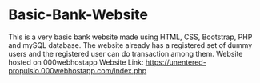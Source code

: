 # Basic-Bank-Website
This is a very basic bank website made using HTML, CSS, Bootstrap, PHP and mySQL database. The website already has a registered set of dummy users and the registered user can do transaction among them. 
Website hosted on 000webhostapp
Website Link: https://unentered-propulsio.000webhostapp.com/index.php
